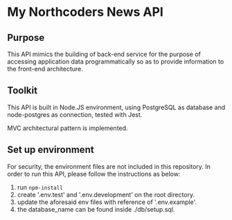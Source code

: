 # My Northcoders News API

## Purpose

This API mimics the building of back-end service for the purpose of accessing application data programmatically so as to provide information to the front-end architecture. 


## Toolkit

This API is built in Node.JS environment, using PostgreSQL as database and node-postgres as connection, tested with Jest.

MVC architectural pattern is implemented.


## Set up environment

For security, the environment files are not included in this repository. In order to run this API, please follow the instructions as below:

1. run `npm-install`
2. create '.env.test' and '.env.development' on the root directory.
3. update the aforesaid env files with reference of '.env.example'.
4. the database_name can be found inside ./db/setup.sql.
